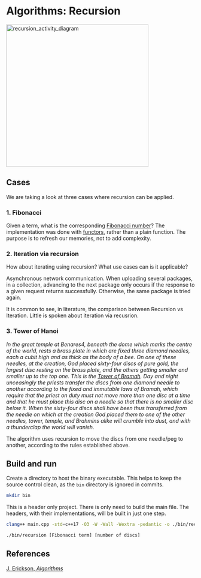 # Algorithms: Recursion

<img width="380" alt="recursion_activity_diagram" src="https://user-images.githubusercontent.com/204792/51038547-84884b80-1581-11e9-9c10-1b715e2442c8.png">

## Cases

We are taking a look at three cases where recursion can be applied.

### 1. Fibonacci

Given a term, what is the corresponding [Fibonacci number](https://en.wikipedia.org/wiki/Fibonacci_number)? The implementation was done with [functors](https://www.cprogramming.com/tutorial/functors-function-objects-in-c++.html), rather than a plain function. The purpose is to refresh our memories, not to add complexity.

### 2. Iteration via recursion

How about iterating using recursion? What use cases can is it applicable?

Asynchronous network communication. When uploading several packages, in a collection, advancing to the next package only occurs if the response to a given request returns successfully. Otherwise, the same package is tried again.

It is common to see, in literature, the comparison between Recursion vs Iteration. Little is spoken about iteration via recusrion.

### 3. Tower of Hanoi

_In the great temple at Benares4, beneath the dome which marks the centre of the world, rests a brass plate in which are fixed three diamond needles, each a cubit high and as thick as the body of a bee. On one of these needles, at the creation, God placed sixty-four discs of pure gold, the largest disc resting on the brass plate, and the others getting smaller and smaller up to the top one. This is the [Tower of Bramah](https://en.wikipedia.org/wiki/Tower_of_Hanoi). Day and night unceasingly the priests transfer the discs from one diamond needle to another according to the fixed and immutable laws of Bramah, which require that the priest on duty must not move more than one disc at a time and that he must place this disc on a needle so that there is no smaller disc below it. When the sixty-four discs shall have been thus transferred from the needle on which at the creation God placed them to one of the other needles, tower, temple, and Brahmins alike will crumble into dust, and with a thunderclap the world will vanish._

The algorithm uses recursion to move the discs from one needle/peg to another, according to the rules established above.

## Build and run

Create a directory to host the binary executable. This helps to keep the source control clean, as the `bin` directory is ignored in commits.

```bash
mkdir bin
```

This is a header only project. There is only need to build the main file. The headers, with their implementations, will be built in just one step.

```bash
clang++ main.cpp -std=c++17 -O3 -W -Wall -Wextra -pedantic -o ./bin/recursion
```

```bash
./bin/recursion [Fibonacci term] [number of discs]
```

## References

[J. Erickson, _Algorithms_](http://jeffe.cs.illinois.edu/teaching/algorithms/)
